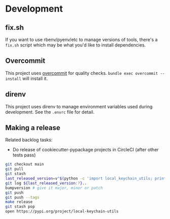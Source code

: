 # Development

## fix.sh

If you want to use rbenv/pyenv/etc to manage versions of tools,
there's a `fix.sh` script which may be what you'd like to install
dependencies.

## Overcommit

This project uses [overcommit](https://github.com/sds/overcommit) for
quality checks.  `bundle exec overcommit --install` will install it.

## direnv

This project uses direnv to manage environment variables used during
development.  See the `.envrc` file for detail.

## Making a release

Related backlog tasks:

* Do release of cookiecutter-pypackage projects in CircleCI (after other tests pass)

```sh
git checkout main
git pull
git stash
last_released_version=v"$(python -c 'import local_keychain_utils; print(local_keychain_utils.__version__)')"
git log ${last_released_version:?}..
bumpversion # give it major, minor or patch
git push
git push --tags
make release
git stash pop
open https://pypi.org/project/local-keychain-utils
```
